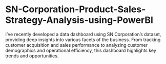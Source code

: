 # SN-Corporation-Product-Sales-Strategy-Analysis-using-PowerBI
I’ve recently developed a data dashboard using SN Corporation’s dataset, providing deep insights into various facets of the business. From tracking customer acquisition and sales performance to analyzing customer demographics and operational efficiency, this dashboard highlights key trends and opportunities.
